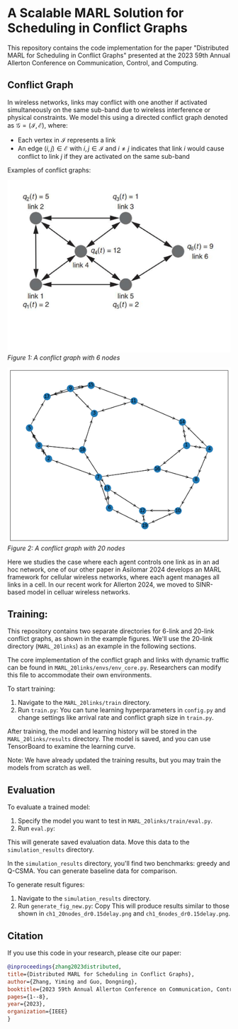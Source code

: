 # A Scalable MARL Solution for Scheduling in Conflict Graphs

This repository contains the code implementation for the paper "Distributed MARL for Scheduling in Conflict Graphs" presented at the 2023 59th Annual Allerton Conference on Communication, Control, and Computing.

## Conflict Graph

In wireless networks, links may conflict with one another if activated simultaneously on the same sub-band due to wireless interference or physical constraints. We model this using a directed conflict graph denoted as $\mathcal{G}=(\mathcal{I}, \mathcal{E})$, where:

- Each vertex in $\mathcal{I}$ represents a link
- An edge $(i,j)\in\mathcal{E}$ with $i,j\in\mathcal{I}$ and $i\ne j$ indicates that link $i$ would cause conflict to link $j$ if they are activated on the same sub-band

Examples of conflict graphs:

![Conflict Graph with 6 Nodes](figures/conflict_graph_6nodes.png)
*Figure 1: A conflict graph with 6 nodes*

![Conflict Graph with 20 Nodes](figures/conflict_graph_20nodes.png)
*Figure 2: A conflict graph with 20 nodes*

Here we studies the case where each agent controls one link as in an ad hoc network, one of our other paper in Asilomar 2024 develops an MARL framework for cellular wireless networks, where each agent manages all links in a cell. In our recent work for Allerton 2024, we moved to SINR-based model in celluar wireless networks.

## Training:
This repository contains two separate directories for 6-link and 20-link conflict graphs, as shown in the example figures. We'll use the 20-link directory (`MARL_20links`) as an example in the following sections.

The core implementation of the conflict graph and links with dynamic traffic can be found in `MARL_20links/envs/env_core.py`. Researchers can modify this file to accommodate their own environments.

To start training:

1. Navigate to the `MARL_20links/train` directory.
2. Run `train.py`:
You can tune learning hyperparameters in `config.py` and change settings like arrival rate and conflict graph size in `train.py`.

After training, the model and learning history will be stored in the `MARL_20links/results` directory. The model is saved, and you can use TensorBoard to examine the learning curve.

Note: We have already updated the training results, but you may train the models from scratch as well.

## Evaluation

To evaluate a trained model:

1. Specify the model you want to test in `MARL_20links/train/eval.py`.
2. Run `eval.py`:

This will generate saved evaluation data. Move this data to the `simulation_results` directory.

In the `simulation_results` directory, you'll find two benchmarks: greedy and Q-CSMA. You can generate baseline data for comparison.

To generate result figures:

1. Navigate to the `simulation_results` directory.
2. Run `generate_fig_new.py`:
Copy
This will produce results similar to those shown in `ch1_20nodes_dr0.15delay.png` and `ch1_6nodes_dr0.15delay.png`.

## Citation

If you use this code in your research, please cite our paper:

```bibtex
@inproceedings{zhang2023distributed,
title={Distributed MARL for Scheduling in Conflict Graphs},
author={Zhang, Yiming and Guo, Dongning},
booktitle={2023 59th Annual Allerton Conference on Communication, Control, and Computing (Allerton)},
pages={1--8},
year={2023},
organization={IEEE}
}
